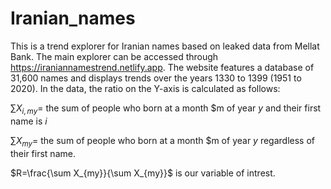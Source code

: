 # Iranian_names
This is a trend explorer for Iranian names based on leaked data from Mellat Bank. The main explorer can be accessed through https://iraniannamestrend.netlify.app. The website features a database of 31,600 names and displays trends over the years 1330 to 1399 (1951 to 2020). In the data, the ratio on the Y-axis is calculated as follows:

$\sum X_{i,my} =$ the sum of people who born at a month $m of year $y$ and their first name is $i$

$\sum X_{my} =$ the sum of people who born at a month $m of year $y$ regardless of their first name.


$R=\frac{\sum X_{my}}{\sum X_{my}}$ is our variable of intrest.
